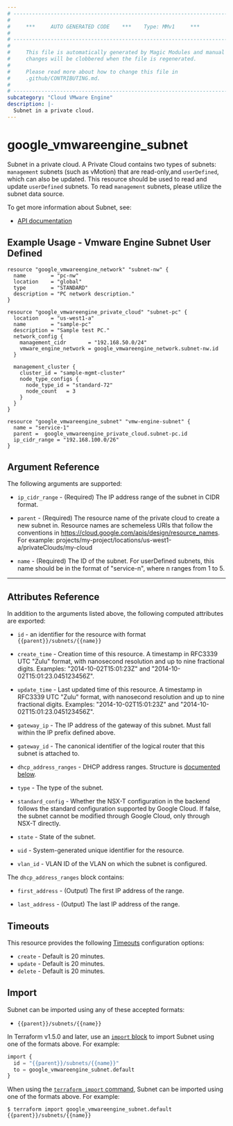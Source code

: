 ```yaml
---
# ----------------------------------------------------------------------------
#
#     ***     AUTO GENERATED CODE    ***    Type: MMv1     ***
#
# ----------------------------------------------------------------------------
#
#     This file is automatically generated by Magic Modules and manual
#     changes will be clobbered when the file is regenerated.
#
#     Please read more about how to change this file in
#     .github/CONTRIBUTING.md.
#
# ----------------------------------------------------------------------------
subcategory: "Cloud VMware Engine"
description: |-
  Subnet in a private cloud.
---
```


# google\_vmwareengine\_subnet

Subnet in a private cloud. A Private Cloud contains two types of subnets: `management` subnets (such as vMotion) that
are read-only,and `userDefined`, which can also be updated. This resource should be used to read and update `userDefined`
subnets. To read `management` subnets, please utilize the subnet data source.


To get more information about Subnet, see:

* [API documentation](https://cloud.google.com/vmware-engine/docs/reference/rest/v1/projects.locations.privateClouds.subnets)

## Example Usage - Vmware Engine Subnet User Defined


```hcl
resource "google_vmwareengine_network" "subnet-nw" {
  name        = "pc-nw"
  location    = "global"
  type        = "STANDARD"
  description = "PC network description."
}

resource "google_vmwareengine_private_cloud" "subnet-pc" {
  location    = "us-west1-a"
  name        = "sample-pc"
  description = "Sample test PC."
  network_config {
    management_cidr       = "192.168.50.0/24"
    vmware_engine_network = google_vmwareengine_network.subnet-nw.id
  }

  management_cluster {
    cluster_id = "sample-mgmt-cluster"
    node_type_configs {
      node_type_id = "standard-72"
      node_count   = 3
    }
  }
}

resource "google_vmwareengine_subnet" "vmw-engine-subnet" {
  name = "service-1"
  parent =  google_vmwareengine_private_cloud.subnet-pc.id
  ip_cidr_range = "192.168.100.0/26"
}
```

## Argument Reference

The following arguments are supported:


* `ip_cidr_range` -
  (Required)
  The IP address range of the subnet in CIDR format.

* `parent` -
  (Required)
  The resource name of the private cloud to create a new subnet in.
  Resource names are schemeless URIs that follow the conventions in https://cloud.google.com/apis/design/resource_names.
  For example: projects/my-project/locations/us-west1-a/privateClouds/my-cloud

* `name` -
  (Required)
  The ID of the subnet. For userDefined subnets, this name should be in the format of "service-n",
  where n ranges from 1 to 5.


- - -



## Attributes Reference

In addition to the arguments listed above, the following computed attributes are exported:

* `id` - an identifier for the resource with format `{{parent}}/subnets/{{name}}`

* `create_time` -
  Creation time of this resource.
  A timestamp in RFC3339 UTC "Zulu" format, with nanosecond resolution and
  up to nine fractional digits. Examples: "2014-10-02T15:01:23Z" and "2014-10-02T15:01:23.045123456Z".

* `update_time` -
  Last updated time of this resource.
  A timestamp in RFC3339 UTC "Zulu" format, with nanosecond resolution and up to nine
  fractional digits. Examples: "2014-10-02T15:01:23Z" and "2014-10-02T15:01:23.045123456Z".

* `gateway_ip` -
  The IP address of the gateway of this subnet. Must fall within the IP prefix defined above.

* `gateway_id` -
  The canonical identifier of the logical router that this subnet is attached to.

* `dhcp_address_ranges` -
  DHCP address ranges.
  Structure is [documented below](#nested_dhcp_address_ranges).

* `type` -
  The type of the subnet.

* `standard_config` -
  Whether the NSX-T configuration in the backend follows the standard configuration supported by Google Cloud.
  If false, the subnet cannot be modified through Google Cloud, only through NSX-T directly.

* `state` -
  State of the subnet.

* `uid` -
  System-generated unique identifier for the resource.

* `vlan_id` -
  VLAN ID of the VLAN on which the subnet is configured.


<a name="nested_dhcp_address_ranges"></a>The `dhcp_address_ranges` block contains:

* `first_address` -
  (Output)
  The first IP address of the range.

* `last_address` -
  (Output)
  The last IP address of the range.

## Timeouts

This resource provides the following
[Timeouts](https://developer.hashicorp.com/terraform/plugin/sdkv2/resources/retries-and-customizable-timeouts) configuration options:

- `create` - Default is 20 minutes.
- `update` - Default is 20 minutes.
- `delete` - Default is 20 minutes.

## Import


Subnet can be imported using any of these accepted formats:

* `{{parent}}/subnets/{{name}}`


In Terraform v1.5.0 and later, use an [`import` block](https://developer.hashicorp.com/terraform/language/import) to import Subnet using one of the formats above. For example:

```tf
import {
  id = "{{parent}}/subnets/{{name}}"
  to = google_vmwareengine_subnet.default
}
```

When using the [`terraform import` command](https://developer.hashicorp.com/terraform/cli/commands/import), Subnet can be imported using one of the formats above. For example:

```
$ terraform import google_vmwareengine_subnet.default {{parent}}/subnets/{{name}}
```
